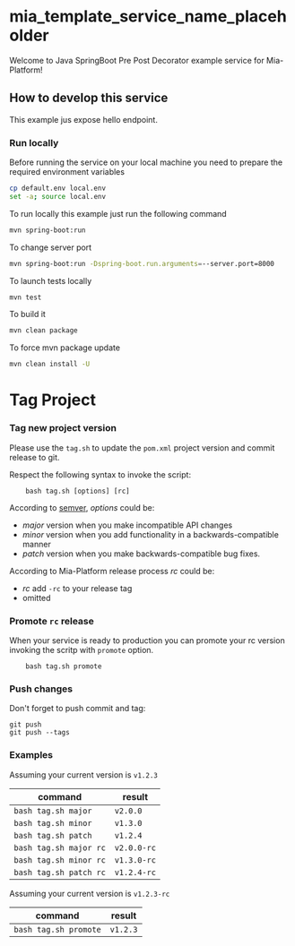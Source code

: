 # mia_template_service_name_placeholder

Welcome to Java SpringBoot Pre Post Decorator example service for Mia-Platform!

## How to develop this service

This example jus expose hello endpoint.

### Run locally

Before running the service on your local machine you need to prepare the required environment variables

```bash
cp default.env local.env
set -a; source local.env
```

To run locally this example just run the following command

```bash
mvn spring-boot:run
```

To change server port

```bash
mvn spring-boot:run -Dspring-boot.run.arguments=--server.port=8000
```

To launch tests locally

```bash
mvn test
```

To build it

```bash
mvn clean package
```

To force mvn package update

```bash
mvn clean install -U
```

# Tag Project

### Tag new project version

Please use the `tag.sh` to update the `pom.xml` project version and commit release to git.

Respect the following syntax to invoke the script:

```shell
    bash tag.sh [options] [rc]
```

According to [semver](https://semver.org/), *options* could be:

* _major_ version when you make incompatible API changes
* _minor_ version when you add functionality in a backwards-compatible manner
* _patch_ version when you make backwards-compatible bug fixes.

According to Mia-Platform release process *rc* could be:

* _rc_ add `-rc` to your release tag
* omitted

### Promote `rc` release

When your service is ready to production you can promote your rc version invoking the scritp with `promote` option.

```shell
    bash tag.sh promote
```

### Push changes

Don't forget to push commit and tag:

```shell
git push
git push --tags
```

### Examples

Assuming your current version is `v1.2.3`

|command   | result  |
|---|---|
|`bash tag.sh major`   |`v2.0.0`   |
|`bash tag.sh minor`   |`v1.3.0`   |
|`bash tag.sh patch`   |`v1.2.4`   |
|`bash tag.sh major rc`   |`v2.0.0-rc`   |
|`bash tag.sh minor rc`   |`v1.3.0-rc`   |
|`bash tag.sh patch rc`   |`v1.2.4-rc`   |

Assuming your current version is `v1.2.3-rc`

|command   | result  |
|---|---|
|`bash tag.sh promote`   |`v1.2.3`|
